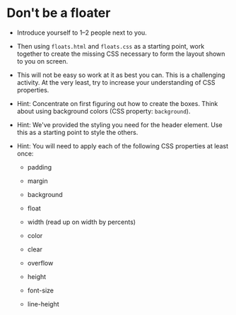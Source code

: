 # Don't be a floater

- Introduce yourself to 1–2 people next to you.

- Then using `floats.html` and `floats.css` as a starting point, work together to create the missing CSS necessary to form the layout shown to you on screen.

- This will not be easy so work at it as best you can. This is a challenging activity. At the very least, try to increase your understanding of CSS properties.

- Hint: Concentrate on first figuring out how to create the boxes. Think about using background colors (CSS property: `background`).

- Hint: We've provided the styling you need for the header element. Use this as a starting point to style the others.

- Hint: You will need to apply each of the following CSS properties at least once:

  - padding

  - margin

  - background

  - float

  - width (read up on width by percents)

  - color

  - clear

  - overflow

  - height

  - font-size

  - line-height
